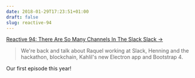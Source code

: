 ```yaml
---
date: 2018-01-29T17:23:51+01:00
draft: false
slug: reactive-94
---
```


[Reactive 94: There Are So Many Channels In The Slack Slack &rarr;](http://reactive.audio/94)

> We're back and talk about Raquel working at Slack, Henning and the hackathon, blockchain, Kahlil's new Electron app and Bootstrap 4.

Our first episode this year!
